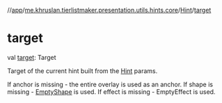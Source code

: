 //[app](../../../index.md)/[me.khruslan.tierlistmaker.presentation.utils.hints.core](../index.md)/[Hint](index.md)/[target](target.md)

# target

val [target](target.md): Target

Target of the current hint built from the [Hint](index.md) params.

If anchor is missing - the entire overlay is used as an anchor. If shape is missing - [EmptyShape](../../me.khruslan.tierlistmaker.presentation.utils.hints.core.shapes/-empty-shape/index.md) is used. If effect is missing - EmptyEffect is used.
